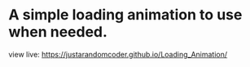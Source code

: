 # A simple loading animation to use when needed.

view live: https://justarandomcoder.github.io/Loading_Animation/
